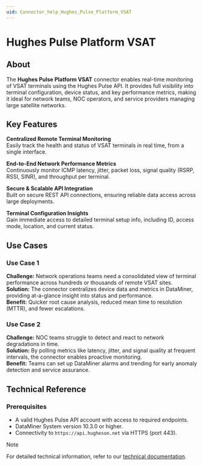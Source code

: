 ```yaml
---
uid: Connector_help_Hughes_Pulse_Platform_VSAT
---
```


# Hughes Pulse Platform VSAT

## About

The **Hughes Pulse Platform VSAT** connector enables real-time monitoring of VSAT terminals using the Hughes Pulse API. It provides full visibility into terminal configuration, device status, and key performance metrics, making it ideal for network teams, NOC operators, and service providers managing large satellite networks.

## Key Features

**Centralized Remote Terminal Monitoring**  
Easily track the health and status of VSAT terminals in real time, from a single interface.

**End-to-End Network Performance Metrics**  
Continuously monitor ICMP latency, jitter, packet loss, signal quality (RSRP, RSSI, SINR), and throughput per terminal.

**Secure & Scalable API Integration**  
Built on secure REST API connections, ensuring reliable data access across large deployments.

**Terminal Configuration Insights**  
Gain immediate access to detailed terminal setup info, including ID, access mode, location, and current status.

## Use Cases

### Use Case 1  
**Challenge:** Network operations teams need a consolidated view of terminal performance across hundreds or thousands of remote VSAT sites.  
**Solution:** The connector centralizes device data and metrics in DataMiner, providing at-a-glance insight into status and performance.  
**Benefit:** Quicker root cause analysis, reduced mean time to resolution (MTTR), and fewer escalations.

### Use Case 2  
**Challenge:** NOC teams struggle to detect and react to network degradations in time.  
**Solution:** By polling metrics like latency, jitter, and signal quality at frequent intervals, the connector enables proactive monitoring.  
**Benefit:** Teams can set up DataMiner alarms and trending for early anomaly detection and service assurance.

## Technical Reference

### Prerequisites

- A valid Hughes Pulse API account with access to required endpoints.
- DataMiner System version 10.3.0 or higher.
- Connectivity to `https://api.hugheson.net` via HTTPS (port 443).

> [!NOTE]
> For detailed technical information, refer to our [technical documentation](xref:connector_help_Hughes_Pulse_Platform_VSAT_Technical).